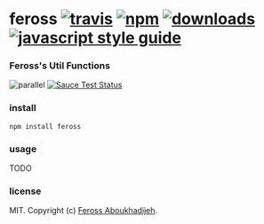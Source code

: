 # feross [![travis][travis-image]][travis-url] [![npm][npm-image]][npm-url] [![downloads][downloads-image]][downloads-url] [![javascript style guide][standard-image]][standard-url]

[travis-image]: https://img.shields.io/travis/feross/feross/master.svg
[travis-url]: https://travis-ci.org/feross/feross
[npm-image]: https://img.shields.io/npm/v/feross.svg
[npm-url]: https://npmjs.org/package/feross
[downloads-image]: https://img.shields.io/npm/dm/feross.svg
[downloads-url]: https://npmjs.org/package/feross
[standard-image]: https://img.shields.io/badge/code_style-standard-brightgreen.svg
[standard-url]: https://standardjs.com

### Feross's Util Functions

![parallel](https://raw.githubusercontent.com/feross/feross/master/img.png) [![Sauce Test Status](https://saucelabs.com/browser-matrix/feross.svg)](https://saucelabs.com/u/feross)

### install

```
npm install feross
```

### usage

TODO

### license

MIT. Copyright (c) [Feross Aboukhadijeh](https://feross.org).

